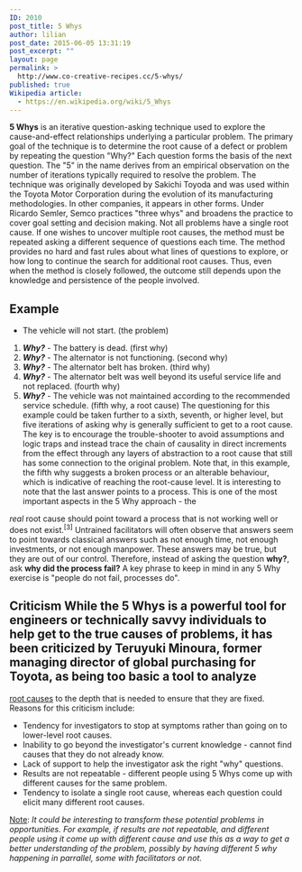 ```yaml
---
ID: 2010
post_title: 5 Whys
author: lilian
post_date: 2015-06-05 13:31:19
post_excerpt: ""
layout: page
permalink: >
  http://www.co-creative-recipes.cc/5-whys/
published: true
Wikipedia article:
  - https://en.wikipedia.org/wiki/5_Whys
---
```

**5 Whys** is an iterative question-asking technique used to explore the cause-and-effect relationships underlying a particular problem. The primary goal of the technique is to determine the root cause of a defect or problem by repeating the question "Why?" Each question forms the basis of the next question. The "5" in the name derives from an empirical observation on the number of iterations typically required to resolve the problem. The technique was originally developed by Sakichi Toyoda and was used within the Toyota Motor Corporation during the evolution of its manufacturing methodologies. In other companies, it appears in other forms. Under Ricardo Semler, Semco practices "three whys" and broadens the practice to cover goal setting and decision making. Not all problems have a single root cause. If one wishes to uncover multiple root causes, the method must be repeated asking a different sequence of questions each time. The method provides no hard and fast rules about what lines of questions to explore, or how long to continue the search for additional root causes. Thus, even when the method is closely followed, the outcome still depends upon the knowledge and persistence of the people involved.   
## <span id="Example" class="mw-headline">Example</span>

*   The vehicle will not start. (the problem)

1.  ***Why?*** - The battery is dead. (first why)
2.  ***Why?*** - The alternator is not functioning. (second why)
3.  ***Why?*** - The alternator belt has broken. (third why)
4.  ***Why?*** - The alternator belt was well beyond its useful service life and not replaced. (fourth why)
5.  ***Why?*** - The vehicle was not maintained according to the recommended service schedule. (fifth why, a root cause) The questioning for this example could be taken further to a sixth, seventh, or higher level, but five iterations of asking why is generally sufficient to get to a root cause. The key is to encourage the trouble-shooter to avoid assumptions and logic traps and instead trace the chain of causality in direct increments from the effect through any layers of abstraction to a root cause that still has some connection to the original problem. Note that, in this example, the fifth why suggests a broken process or an alterable behaviour, which is indicative of reaching the root-cause level. It is interesting to note that the last answer points to a process. This is one of the most important aspects in the 5 Why approach - the 

*real* root cause should point toward a process that is not working well or does not exist.<sup id="cite_ref-3" class="reference">[3]</sup> Untrained facilitators will often observe that answers seem to point towards classical answers such as not enough time, not enough investments, or not enough manpower. These answers may be true, but they are out of our control. Therefore, instead of asking the question **why?**, ask **why did the process fail?** A key phrase to keep in mind in any 5 Why exercise is "people do not fail, processes do".   
## <span id="Criticism" class="mw-headline">Criticism</span> While the 5 Whys is a powerful tool for engineers or technically savvy individuals to help get to the true causes of problems, it has been criticized by Teruyuki Minoura, former managing director of global purchasing for Toyota, as being too basic a tool to analyze 

[root causes][1] to the depth that is needed to ensure that they are fixed. Reasons for this criticism include: 
*   Tendency for investigators to stop at symptoms rather than going on to lower-level root causes.
*   Inability to go beyond the investigator's current knowledge - cannot find causes that they do not already know.
*   Lack of support to help the investigator ask the right "why" questions.
*   Results are not repeatable - different people using 5 Whys come up with different causes for the same problem.
*   Tendency to isolate a single root cause, whereas each question could elicit many different root causes.

<span style="text-decoration: underline;">Note</span>: *It could be interesting to transform these potential problems in opportunities. For example, if results are not repeatable, and different people using it come up with different cause and use this as a way to get a better understanding of the problem, possibly by having different 5 why happening in parrallel, some with facilitators or not.*

 [1]: https://en.wikipedia.org/wiki/Root_cause "Root cause"